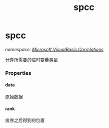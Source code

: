 ﻿---
title: spcc
---

# spcc
_namespace: [Microsoft.VisualBasic.Correlations](N-Microsoft.VisualBasic.Correlations.html)_

计算所需要的临时变量类型




### Properties

#### data
原始数据
#### rank
排序之后得到的位置
